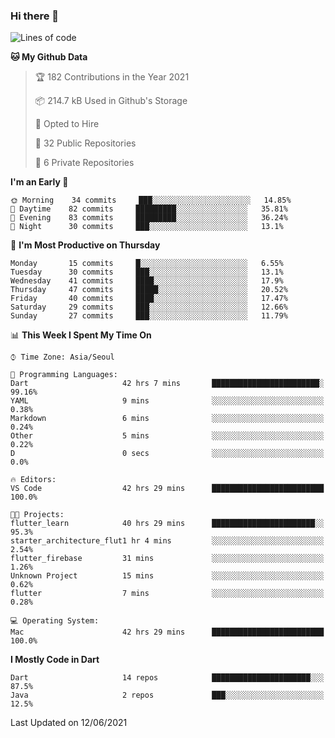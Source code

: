 ### Hi there 👋

<!--
**ska2519/ska2519** is a ✨ _special_ ✨ repository because its `README.md` (this file) appears on your GitHub profile.

Here are some ideas to get you started:

- 🔭 I’m currently working on ...
- 🌱 I’m currently learning ...
- 👯 I’m looking to collaborate on ...
- 🤔 I’m looking for help with ...
- 💬 Ask me about ...
- 📫 How to reach me: ...
- 😄 Pronouns: ...
- ⚡ Fun fact: ...
-->

<!--START_SECTION:waka-->
![Lines of code](https://img.shields.io/badge/From%20Hello%20World%20I%27ve%20Written-133837%20lines%20of%20code-blue)

**🐱 My Github Data** 

> 🏆 182 Contributions in the Year 2021
 > 
> 📦 214.7 kB Used in Github's Storage 
 > 
> 💼 Opted to Hire
 > 
> 📜 32 Public Repositories 
 > 
> 🔑 6 Private Repositories  
 > 
**I'm an Early 🐤** 

```text
🌞 Morning    34 commits     ███░░░░░░░░░░░░░░░░░░░░░░   14.85% 
🌆 Daytime    82 commits     █████████░░░░░░░░░░░░░░░░   35.81% 
🌃 Evening    83 commits     █████████░░░░░░░░░░░░░░░░   36.24% 
🌙 Night      30 commits     ███░░░░░░░░░░░░░░░░░░░░░░   13.1%

```
📅 **I'm Most Productive on Thursday** 

```text
Monday       15 commits     █░░░░░░░░░░░░░░░░░░░░░░░░   6.55% 
Tuesday      30 commits     ███░░░░░░░░░░░░░░░░░░░░░░   13.1% 
Wednesday    41 commits     ████░░░░░░░░░░░░░░░░░░░░░   17.9% 
Thursday     47 commits     █████░░░░░░░░░░░░░░░░░░░░   20.52% 
Friday       40 commits     ████░░░░░░░░░░░░░░░░░░░░░   17.47% 
Saturday     29 commits     ███░░░░░░░░░░░░░░░░░░░░░░   12.66% 
Sunday       27 commits     ███░░░░░░░░░░░░░░░░░░░░░░   11.79%

```


📊 **This Week I Spent My Time On** 

```text
⌚︎ Time Zone: Asia/Seoul

💬 Programming Languages: 
Dart                     42 hrs 7 mins       ████████████████████████░   99.16% 
YAML                     9 mins              ░░░░░░░░░░░░░░░░░░░░░░░░░   0.38% 
Markdown                 6 mins              ░░░░░░░░░░░░░░░░░░░░░░░░░   0.24% 
Other                    5 mins              ░░░░░░░░░░░░░░░░░░░░░░░░░   0.22% 
D                        0 secs              ░░░░░░░░░░░░░░░░░░░░░░░░░   0.0%

🔥 Editors: 
VS Code                  42 hrs 29 mins      █████████████████████████   100.0%

🐱‍💻 Projects: 
flutter_learn            40 hrs 29 mins      ███████████████████████░░   95.3% 
starter_architecture_flut1 hr 4 mins         ░░░░░░░░░░░░░░░░░░░░░░░░░   2.54% 
flutter_firebase         31 mins             ░░░░░░░░░░░░░░░░░░░░░░░░░   1.26% 
Unknown Project          15 mins             ░░░░░░░░░░░░░░░░░░░░░░░░░   0.62% 
flutter                  7 mins              ░░░░░░░░░░░░░░░░░░░░░░░░░   0.28%

💻 Operating System: 
Mac                      42 hrs 29 mins      █████████████████████████   100.0%

```

**I Mostly Code in Dart** 

```text
Dart                     14 repos            ██████████████████████░░░   87.5% 
Java                     2 repos             ███░░░░░░░░░░░░░░░░░░░░░░   12.5%

```



 Last Updated on 12/06/2021
<!--END_SECTION:waka-->


